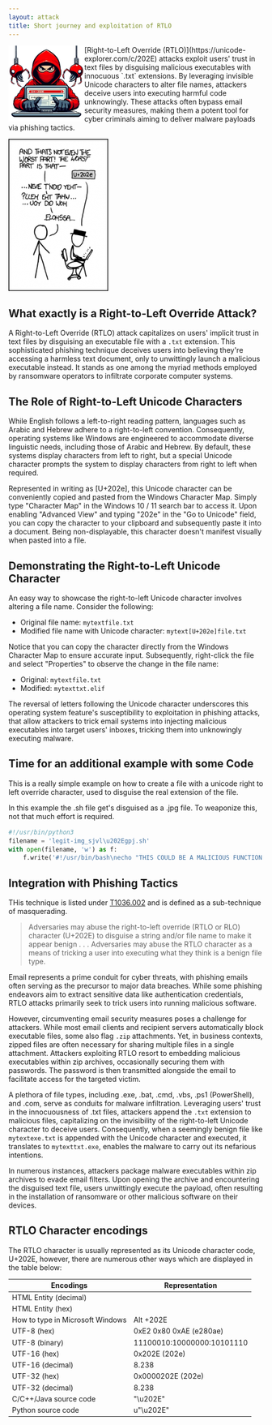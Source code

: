 ```yaml
---
layout: attack
title: Short journey and exploitation of RTLO
---
```


<img height="150" align="left" src="/images/rtlo-attack-logo.png" >
[Right-to-Left Override (RTLO)](https://unicode-explorer.com/c/202E) attacks exploit users' trust in text files by disguising malicious executables with innocuous `.txt` extensions. By leveraging invisible Unicode characters to alter file names, attackers deceive users into executing harmful code unknowingly. These attacks often bypass email security measures, making them a potent tool for cyber criminals aiming to deliver malware payloads via phishing tactics.


![](/images/rtlo-comic.png)


## What exactly is a Right-to-Left Override Attack?
A Right-to-Left Override (RTLO) attack capitalizes on users' implicit trust in text files by disguising an executable file with a `.txt` extension. This sophisticated phishing technique deceives users into believing they're accessing a harmless text document, only to unwittingly launch a malicious executable instead. It stands as one among the myriad methods employed by ransomware operators to infiltrate corporate computer systems.

## The Role of Right-to-Left Unicode Characters
While English follows a left-to-right reading pattern, languages such as Arabic and Hebrew adhere to a right-to-left convention. Consequently, operating systems like Windows are engineered to accommodate diverse linguistic needs, including those of Arabic and Hebrew. By default, these systems display characters from left to right, but a special Unicode character prompts the system to display characters from right to left when required.

Represented in writing as [U+202e], this Unicode character can be conveniently copied and pasted from the Windows Character Map. Simply type "Character Map" in the Windows 10 / 11 search bar to access it. Upon enabling "Advanced View" and typing "202e" in the "Go to Unicode" field, you can copy the character to your clipboard and subsequently paste it into a document. Being non-displayable, this character doesn't manifest visually when pasted into a file.

## Demonstrating the Right-to-Left Unicode Character
An easy way to showcase the right-to-left Unicode character involves altering a file name. Consider the following:

- Original file name: `mytextfile.txt`
- Modified file name with Unicode character: `mytext[U+202e]file.txt`

Notice that you can copy the character directly from the Windows Character Map to ensure accurate input. Subsequently, right-click the file and select "Properties" to observe the change in the file name:

- Original: `mytextfile.txt`
- Modified: `mytexttxt.elif`

The reversal of letters following the Unicode character underscores this operating system feature's susceptibility to exploitation in phishing attacks, that allow attackers to trick email systems into injecting malicious executables into target users' inboxes, tricking them into unknowingly executing malware.

## Time for an additional example with some Code
This is a really simple example on how to create a file with a unicode right to left override character, used to disguise the real extension of the file.

In this example the .sh file get's disguised as a .jpg file. To weaponize this, not that much effort is required.

```python
#!/usr/bin/python3
filename = 'legit-img_sjvl\u202Egpj.sh'
with open(filename, 'w') as f:
    f.write('#!/usr/bin/bash\necho "THIS COULD BE A MALICIOUS FUNCTION CALL"')
```

## Integration with Phishing Tactics

THis technique is listed under [T1036.002](https://attack.mitre.org/techniques/T1036/002/) and is defined as a sub-technique of masquerading.

> Adversaries may abuse the right-to-left override (RTLO or RLO) character (U+202E) to disguise a string and/or file name to make it appear benign . . . Adversaries may abuse the RTLO character as a means of tricking a user into executing what they think is a benign file type.

Email represents a prime conduit for cyber threats, with phishing emails often serving as the precursor to major data breaches. While some phishing endeavors aim to extract sensitive data like authentication credentials, RTLO attacks primarily seek to trick users into running malicious software.

However, circumventing email security measures poses a challenge for attackers. While most email clients and recipient servers automatically block executable files, some also flag `.zip` attachments. Yet, in business contexts, zipped files are often necessary for sharing multiple files in a single attachment. Attackers exploiting RTLO resort to embedding malicious executables within zip archives, occasionally securing them with passwords. The password is then transmitted alongside the email to facilitate access for the targeted victim.

A plethora of file types, including .exe, .bat, .cmd, .vbs, .ps1 (PowerShell), and .com, serve as conduits for malware infiltration. Leveraging users' trust in the innocuousness of .txt files, attackers append the `.txt` extension to malicious files, capitalizing on the invisibility of the right-to-left Unicode character to deceive users. Consequently, when a seemingly benign file like `mytextexe.txt` is appended with the Unicode character and executed, it translates to `mytexttxt.exe`, enables the malware to carry out its nefarious intentions.

In numerous instances, attackers package malware executables within zip archives to evade email filters. Upon opening the archive and encountering the disguised text file, users unwittingly execute the payload, often resulting in the installation of ransomware or other malicious software on their devices. 

## RTLO Character encodings

The RTLO character is usually represented as its Unicode character code, U+202E, however, there are numerous other ways which are displayed in the table below:

|Encodings                          | Representation                  |
| ----------------------------------| ------------------------------- |
| HTML Entity (decimal)             | &#8238;                         |
| HTML Entity (hex)                 | &#x202e;                        | 
| How to type in Microsoft Windows  | Alt +202E                       | 
| UTF-8 (hex)                       | 0xE2 0x80 0xAE (e280ae)         | 
| UTF-8 (binary)                    | 11100010:10000000:10101110      | 
| UTF-16 (hex)	                    | 0x202E (202e)                   | 
| UTF-16 (decimal)                  | 8.238                           | 
| UTF-32 (hex)	                    | 0x0000202E (202e)               | 
| UTF-32 (decimal)	                | 8.238                           | 
| C/C++/Java source code	        | "\u202E"                        | 
| Python source code                | u"\u202E"                       | 